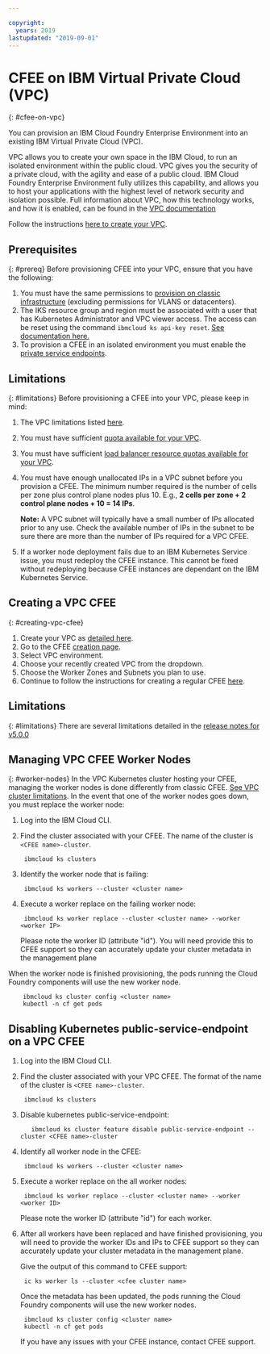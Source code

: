 ```yaml
---

copyright:
  years: 2019
lastupdated: "2019-09-01"
---
```


# CFEE on IBM Virtual Private Cloud (VPC)
{: #cfee-on-vpc}

You can provision an IBM Cloud Foundry Enterprise Environment into an existing IBM Virtual Private Cloud (VPC).

VPC allows you to create your own space in the IBM Cloud, to run an isolated environment within the public cloud. VPC gives you the security of a private cloud, with the agility and ease of a public cloud. IBM Cloud Foundry Enterprise Environment fully utilizes this capability, and allows you to host your applications with the highest level of network security and isolation possible. Full information about VPC, how this technology works, and how it is enabled, can be found in the [VPC documentation](https://cloud.ibm.com/docs/vpc-on-classic?topic=vpc-on-classic-about)

Follow the instructions [here to create your VPC](https://cloud.ibm.com/docs/vpc-on-classic?topic=vpc-on-classic-getting-started).

## Prerequisites
{: #prereq}
Before provisioning CFEE into your VPC, ensure that you have the following:
1. You must have the same permissions to [provision on classic infrastructure](https://cloud.ibm.com/docs/cloud-foundry?topic=cloud-foundry-permissions) (excluding permissions for VLANS or datacenters).
1. The IKS resource group and region must be associated with a user that has Kubernetes Administrator and VPC viewer access. The access can be reset using the command `ibmcloud ks api-key reset`. [See documentation here.](https://cloud.ibm.com/docs/containers-cli-plugin?topic=containers-cli-plugin-kubernetes-service-cli#api_key-commands)
1. To provision a CFEE in an isolated environment you must enable the [private service endpoints](https://cloud.ibm.com/docs/resources?topic=resources-private-network-endpoints#cs_cli_install_steps).

## Limitations
{: #limitations}
Before provisioning a CFEE into your VPC, please keep in mind:
1. The VPC limitations listed [here](https://cloud.ibm.com/docs/vpc-on-classic?topic=vpc-on-classic-known-limitations).
1. You must have sufficient [quota available for your VPC](https://cloud.ibm.com/docs/infrastructure/vpc-on-classic?topic=vpc-on-classic-quotas).
1. You must have sufficient [load balancer resource quotas available for your VPC](https://cloud.ibm.com/docs/infrastructure/vpc-on-classic?topic=vpc-on-classic-quotas#load-balancer-quotas).
1. You must have enough unallocated IPs in a VPC subnet before you provision a CFEE. The minimum number required is the number of cells per zone plus control plane nodes plus 10. E.g., **2 cells per zone + 2 control plane nodes + 10 = 14 IPs**.
   
   **Note:** A VPC subnet will typically have a small number of IPs allocated prior to any use. Check the available number of IPs in the subnet to be sure there are more than the number of IPs required for a VPC CFEE.

1. If a worker node deployment fails due to an IBM Kubernetes Service issue, you must redeploy the CFEE instance. This cannot be fixed without redeploying because CFEE instances are dependant on the IBM Kubernetes Service. 

## Creating a VPC CFEE
{: #creating-vpc-cfee}
1. Create your VPC as [detailed here](https://cloud.ibm.com/docs/vpc-on-classic?topic=vpc-on-classic-getting-started).
1. Go to the CFEE [creation page](https://dev.console.cloud.ibm.com/cfadmin/create).
1. Select VPC environment.
1. Choose your recently created VPC from the dropdown.
1. Choose the Worker Zones and Subnets you plan to use.
1. Continue to follow the instructions for creating a regular CFEE [here](cloud-foundry-create-environment).

## Limitations
{: #limitations}
There are several limitations detailed in the [release notes for v5.0.0](https://cloud.ibm.com/docs/cloud-foundry?topic=cloud-foundry-what-s-new-in-ibm-cloud-foundry-enterprise-environment#v500)

## Managing VPC CFEE Worker Nodes
{: #worker-nodes}
In the VPC Kubernetes cluster hosting your CFEE, managing the worker nodes is done differently from classic CFEE. [See VPC cluster limitations](https://cloud.ibm.com/docs/containers?topic=containers-ibm-cloud-kubernetes-service-technology#vpc_ks_limits). In the event that one of the worker nodes goes down, you must replace the worker node:
1. Log into the IBM Cloud CLI.
1. Find the cluster associated with your CFEE. The name of the cluster is `<CFEE name>-cluster`. 

        ibmcloud ks clusters

1. Identify the worker node that is failing:

        ibmcloud ks workers --cluster <cluster name>

1. Execute a worker replace on the failing worker node:

        ibmcloud ks worker replace --cluster <cluster name> --worker <worker IP>

    Please note the worker ID (attribute "id"). You will need provide this to CFEE support so they can accurately update your cluster metadata in the management plane

When the worker node is finished provisioning, the pods running the Cloud Foundry components will use the new worker node.

        ibmcloud ks cluster config <cluster name>
        kubectl -n cf get pods


## Disabling Kubernetes public-service-endpoint on a VPC CFEE

1. Log into the IBM Cloud CLI.
2. Find the cluster associated with your VPC CFEE. The format of the name of the cluster is `<CFEE name>-cluster`. 

        ibmcloud ks clusters

3. Disable kubernetes public-service-endpoint:
 
          ibmcloud ks cluster feature disable public-service-endpoint --cluster <CFEE name>-cluster

4. Identify all worker node in the CFEE:

        ibmcloud ks workers --cluster <cluster name>

5. Execute a worker replace on the all worker nodes:

        ibmcloud ks worker replace --cluster <cluster name> --worker <worker ID>

    Please note the worker ID (attribute "id") for each worker.

6. After all workers have been replaced and have finished provisioning, you will need to provide the worker IDs and IPs to CFEE support so they can accurately update your cluster metadata in the management plane. 

    Give the output of this command to CFEE support: 
    
        ic ks worker ls --cluster <cfee cluster name>
  
    Once the metadata has been updated, the pods running the Cloud Foundry components will use the new worker nodes.

        ibmcloud ks cluster config <cluster name>
        kubectl -n cf get pods
        
    If you have any issues with your CFEE instance, contact CFEE support. 
